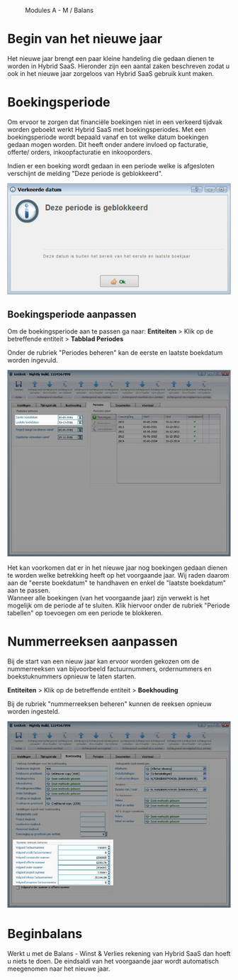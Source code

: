<properties>
	<page>
		<title>Begin van het nieuwe jaar</title>
	</page>
	<menu>
		<position>Modules A - M / Balans</position> 
		<title>Begin van het nieuwe jaar</title>
	</menu>
</properties>

# Begin van het nieuwe jaar #

Het nieuwe jaar brengt een paar kleine handeling die gedaan dienen te worden in Hybrid SaaS. Hieronder zijn een aantal zaken beschreven zodat u ook in het nieuwe jaar zorgeloos van Hybrid SaaS gebruik kunt maken.

# Boekingsperiode #

Om ervoor te zorgen dat financiële boekingen niet in een verkeerd tijdvak worden geboekt werkt Hybrid SaaS met boekingsperiodes. Met een boekingsperiode wordt bepaald vanaf en tot welke datum boekingen gedaan mogen worden. Dit heeft onder andere invloed op facturatie, offerte/ orders, inkoopfacturatie en inkooporders.

Indien er een boeking wordt gedaan in een periode welke is afgesloten verschijnt de melding "Deze periode is geblokkeerd".

![Deze periode is geblokkeerd](images/boekingsperiode_geblokkeerd.jpg)

## Boekingsperiode aanpassen ##

Om de boekingsperiode aan te passen ga naar: **Entiteiten** > Klik op de betreffende entiteit > **Tabblad Periodes**

Onder de rubriek "Periodes beheren" kan de eerste en laatste boekdatum worden ingevuld.

![Eerste en laatste boekdatum aanpassen](images/boekdatum_aanpassen.jpg)

<div class="info">
Het kan voorkomen dat er in het nieuwe jaar nog boekingen gedaan dienen te worden welke betrekking heeft op het voorgaande jaar. Wij raden daarom aan de "eerste boekdatum" te handhaven en enkel de "laatste boekdatum" aan te passen.  
</div>

<div class="info">
Wanneer alle boekingen (van het voorgaande jaar) zijn verwekt is het mogelijk om de periode af te sluiten. Klik hiervoor onder de rubriek "Periode tabellen" op toevoegen om een periode te blokkeren.
</div>

# Nummerreeksen aanpassen #

Bij de start van een nieuw jaar kan ervoor worden gekozen om de nummerreeksen van bijvoorbeeld factuurnummers, ordernummers en boekstuknummers opnieuw te laten starten. 

**Entiteiten** > Klik op de betreffende entiteit > **Boekhouding**

Bij de rubriek "nummerreeksen beheren" kunnen de reeksen opnieuw worden ingesteld.

![Nummerreeks aanpassen](images/nummerreeksen_aanpassen.jpg)


# Beginbalans #

Werkt u met de Balans - Winst & Verlies rekening van Hybrid SaaS dan hoeft u niets te doen. De eindsaldi van het voorgaande jaar wordt automatisch meegenomen naar het nieuwe jaar.
